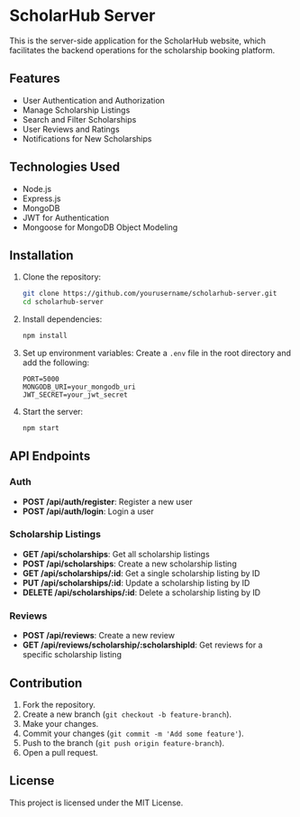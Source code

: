 # ScholarHub Server

This is the server-side application for the ScholarHub website, which facilitates the backend operations for the scholarship booking platform.

## Features

- User Authentication and Authorization
- Manage Scholarship Listings
- Search and Filter Scholarships
- User Reviews and Ratings
- Notifications for New Scholarships

## Technologies Used

- Node.js
- Express.js
- MongoDB
- JWT for Authentication
- Mongoose for MongoDB Object Modeling

## Installation

1. Clone the repository:
    ```sh
    git clone https://github.com/yourusername/scholarhub-server.git
    cd scholarhub-server
    ```

2. Install dependencies:
    ```sh
    npm install
    ```

3. Set up environment variables:
    Create a `.env` file in the root directory and add the following:
    ```env
    PORT=5000
    MONGODB_URI=your_mongodb_uri
    JWT_SECRET=your_jwt_secret
    ```

4. Start the server:
    ```sh
    npm start
    ```

## API Endpoints

### Auth

- **POST /api/auth/register**: Register a new user
- **POST /api/auth/login**: Login a user

### Scholarship Listings

- **GET /api/scholarships**: Get all scholarship listings
- **POST /api/scholarships**: Create a new scholarship listing
- **GET /api/scholarships/:id**: Get a single scholarship listing by ID
- **PUT /api/scholarships/:id**: Update a scholarship listing by ID
- **DELETE /api/scholarships/:id**: Delete a scholarship listing by ID

### Reviews

- **POST /api/reviews**: Create a new review
- **GET /api/reviews/scholarship/:scholarshipId**: Get reviews for a specific scholarship listing

## Contribution

1. Fork the repository.
2. Create a new branch (`git checkout -b feature-branch`).
3. Make your changes.
4. Commit your changes (`git commit -m 'Add some feature'`).
5. Push to the branch (`git push origin feature-branch`).
6. Open a pull request.

## License

This project is licensed under the MIT License.
